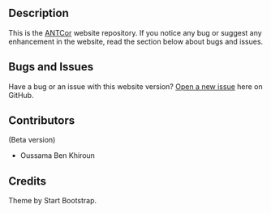 ## Description

This is the [ANTCor](https://antcorpus.github.io/) website repository. If you notice any bug or suggest any enhancement in the website, read the section below about bugs and issues.

## Bugs and Issues

Have a bug or an issue with this website version? [Open a new issue](https://github.com/antcorpus/antcorpus.github.io/issues) here on GitHub.

## Contributors

(Beta version) 
 - Oussama Ben Khiroun

## Credits

Theme by Start Bootstrap.
